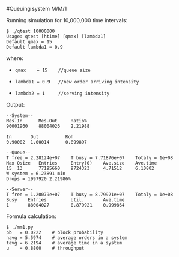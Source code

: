 #Queuing system M/M/1

Running simulation for 10,000,000 time intervals:
```
$ ./qtest 10000000
Usage: qtest [htime] [qmax] [lambda1]
Default qmax = 15
Default lambda1 = 0.9
```
where:

- `qmax    = 15    //queue size`

- `lambda1 = 0.9   //new order arriving intensity`

- `lambda2 = 1     //serving intensity`

Output:
```
--System--
Mes.In      Mes.Out     Ratio%
90001960	88004026	2.21988

In	     Out	      Roh
0.90002	 1.00014	  0.899897

--Queue--
T free = 2.28124e+07	T busy = 7.71876e+07	Totaly = 1e+08
Max	Qsize	Entries	    Entry(0)	Ave.size	Ave.time
15	13	    77195660	9724323		4.71512		6.10802
W system = 6.23891 min
Drops = 1997920	2.21986%

--Server--
T free = 1.20079e+07	T busy = 8.79921e+07	Totaly = 1e+08
Busy	Entries	        Util.		Ave.time
1	    88004027	    0.879921	0.999864
```

Formula calculation:
```
$ ./mm1.py
pb   = 0.0222    # block probability
navg = 5.5974    # average orders in a system
tavg = 6.2194    # average time in a system
u    = 0.8800    # throughput

```
